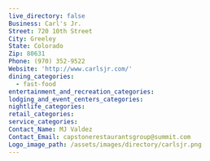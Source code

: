 ```yaml
---
live_directory: false
Business: Carl's Jr.
Street: 720 10th Street
City: Greeley
State: Colorado
Zip: 80631
Phone: (970) 352-9522
Website: 'http://www.carlsjr.com/'
dining_categories:
  - fast-food
entertainment_and_recreation_categories:
lodging_and_event_centers_categories:
nightlife_categories:
retail_categories:
service_categories:
Contact_Name: MJ Valdez
Contact_Email: capstonerestaurantsgroup@summit.com
Logo_image_path: /assets/images/directory/carlsjr.png
---
```


